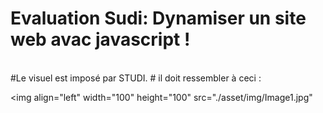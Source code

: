 # Evaluation Sudi: Dynamiser un site web avac javascript !
<br>
#Le visuel est imposé par STUDI.
# il doit ressembler à ceci : 

<!-- ![Visuel démandé](./asset/img/Image1.jpg) -->

<img 
  align="left"
  width="100"
  height="100"
  src="./asset/img/Image1.jpg"
>